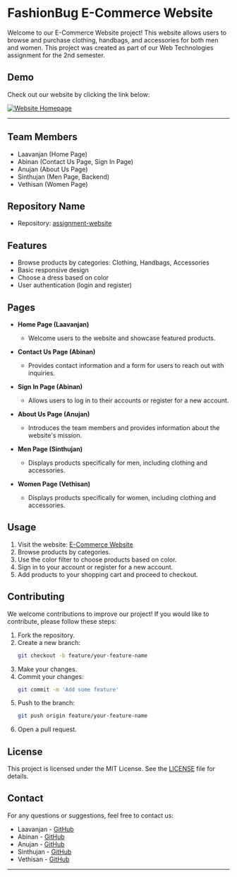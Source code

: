 
# FashionBug E-Commerce Website

Welcome to our E-Commerce Website project! This website allows users to browse and purchase clothing, handbags, and accessories for both men and women. This project was created as part of our Web Technologies assignment for the 2nd semester.

## Demo

Check out our website by clicking the link below:

[![Website Homepage](screenshot.png)](https://laavanjan.github.io/assignment-website/)

---
## Team Members
- Laavanjan (Home Page)
- Abinan (Contact Us Page, Sign In Page)
- Anujan (About Us Page)
- Sinthujan (Men Page, Backend)
- Vethisan (Women Page)

## Repository Name
- Repository: [assignment-website](https://github.com/laavanjan/assignment-website)

## Features
- Browse products by categories: Clothing, Handbags, Accessories
- Basic responsive design
- Choose a dress based on color
- User authentication (login and register)

## Pages
- **Home Page (Laavanjan)**
  - Welcome users to the website and showcase featured products.

- **Contact Us Page (Abinan)**
  - Provides contact information and a form for users to reach out with inquiries.

- **Sign In Page (Abinan)**
  - Allows users to log in to their accounts or register for a new account.

- **About Us Page (Anujan)**
  - Introduces the team members and provides information about the website's mission.

- **Men Page (Sinthujan)**
  - Displays products specifically for men, including clothing and accessories.

- **Women Page (Vethisan)**
  - Displays products specifically for women, including clothing and accessories.

## Usage
1. Visit the website: [E-Commerce Website](https://your-website-url.com)
2. Browse products by categories.
3. Use the color filter to choose products based on color.
4. Sign in to your account or register for a new account.
5. Add products to your shopping cart and proceed to checkout.

## Contributing
We welcome contributions to improve our project! If you would like to contribute, please follow these steps:

1. Fork the repository.
2. Create a new branch:
    ```bash
    git checkout -b feature/your-feature-name
    ```
3. Make your changes.
4. Commit your changes:
    ```bash
    git commit -m 'Add some feature'
    ```
5. Push to the branch:
    ```bash
    git push origin feature/your-feature-name
    ```
6. Open a pull request.

## License
This project is licensed under the MIT License. See the [LICENSE](LICENSE) file for details.

## Contact
For any questions or suggestions, feel free to contact us:

- Laavanjan - [GitHub](https://github.com/laavanjan)
- Abinan - [GitHub](https://github.com/ABINAN2011)
- Anujan - [GitHub](https://github.com/AnujanN)
- Sinthujan - [GitHub](https://github.com/RSinthu)
- Vethisan - [GitHub](https://github.com/Vethisan99)

---

